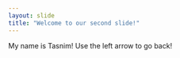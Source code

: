 ```yaml
---
layout: slide
title: "Welcome to our second slide!"
---
```

My name is Tasnim!
Use the left arrow to go back!
